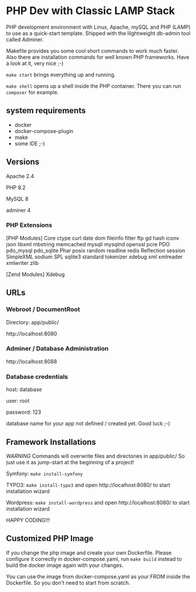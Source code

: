 # PHP Dev with Classic LAMP Stack

PHP development environment with Linux, Apache, mySQL and PHP (LAMP) to use as a quick-start template. Shipped with the lilghtweight db-admin tool called Adminer.

Makefile provides you some cool short commands to work much faster. Also there are installation commands for well known PHP frameworks. Have a look at it, very nice ;-)

`make start` brings everything up and running.

`make shell` opens up a shell inside the PHP container. There you can run `composer` for example.

## system requirements

* docker
* docker-compose-plugin
* make
* some IDE ;-)

## Versions

Apache 2.4

PHP 8.2

MySQL 8

adminer 4

### PHP Extensions

[PHP Modules]
Core
ctype
curl
date
dom
fileinfo
filter
ftp
gd
hash
iconv
json
libxml
mbstring
memcached
mysqli
mysqlnd
openssl
pcre
PDO
pdo_mysql
pdo_sqlite
Phar
posix
random
readline
redis
Reflection
session
SimpleXML
sodium
SPL
sqlite3
standard
tokenizer
xdebug
xml
xmlreader
xmlwriter
zlib

[Zend Modules]
Xdebug

## URLs

### Webroot / DocumentRoot

Directory: app/public/

http://localhost:8080

### Adminer / Database Administration
http://localhost:8088

### Database credentials

host: database

user: root

password: 123

database name for your app not defined / created yet. Good luck ;-)

## Framework Installations

*WARNING* Commands will overwrite files and directories in app/public/ So just use it as jump-start at the beginning of a project!

Symfony: `make install-symfony`

TYPO3: `make install-typo3` and open http://localhost:8080/ to start installation wizard

Wordpress: `make install-wordpress` and open http://localhost:8080/ to start installation wizard

HAPPY CODING!!!

## Customized PHP Image

If you change the php image and create your own Dockerfile. Please configure it correctly in docker-compose.yaml, run `make build` instead to build the docker image again with your changes.

You can use the image from docker-compose.yaml as your FROM inside the Dockerfile. So you don't need to start from scratch.